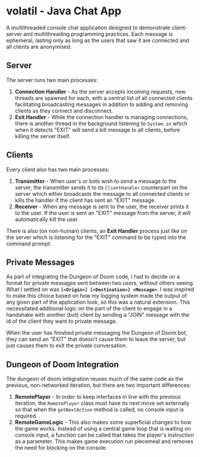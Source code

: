 # volatil - Java Chat App

A multithreaded console chat application designed to demonstrate client-server and multithreading programming practices. Each message is ephemeral, lasting only as long as the users that saw it are connected and all clients are anonymised.

## Server

The server runs two main processes:

1. **Connection Handler** - As the server accepts incoming requests, new threads are spawned for each, with a central list of all connected clients facilitating broadcasting messages in addition to adding and removing clients as they connect and disconnect.
2. **Exit Handler** - While the connection handler is managing connections, there is another thread in the background listening to `System.in` which when it detects "EXIT" will send a kill message to all clients, before killing the server itself.

## Clients

Every client also has two main processes:

1. **Transmitter** - When user's or bots wish to send a message to the server, the transmitter sends it to its `ClientHandler` counterpart on the server which either broadcasts the message to all connected clients or kills the handler if the client has sent an "EXIT" message.
2. **Receiver** - When any message is sent to the user, the receiver prints it to the user. If the user is sent an "EXIT" message from the server, it will automatically kill the user.

There is also (on non-human) clients, an **Exit Handler** process just like on the server which is listening for the "EXIT" command to be typed into the command prompt.

## Private Messages

As part of integrating the Dungeon of Doom code, I had to decide on a format for private messages sent between two users, without others seeing. What I settled on was **`[<Origin>] [<Destination>] <Message>`**. I was inspired to make this choice based on how my logging system made the output of any given part of the application look, so this was a natural extension. This necessitated additional logic on the part of the client to engage in a handshake with another (bot) client by sending a "JOIN" message with the id of the client they want to private message.

When the user has finished private messaging the Dungeon of Doom bot, they can send an "EXIT" that doesn't cause them to leave the server, but just causes them to exit the private conversation.

## Dungeon of Doom Integration

The dungeon of doom integration reuses much of the same code as the previous, non-networked iteration, but there are two important differences:

1. **RemotePlayer** - In order to keep interfaces in line with the previous iteration, the `RemotePlayer` class must have its next move set externally so that when the `getNextAction` method is called, no console input is required.
2. **RemoteGameLogic** - This also makes some superficial changes to how the game works. Instead of using a central game loop that is waiting on console input, a function can be called that takes the player's instruction as a parameter. This makes game execution run piecemeal and removes the need for blocking on the console.
